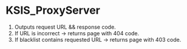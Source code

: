 # KSIS_ProxyServer
1. Outputs request URL && response code.
2. If URL is incorrect -> returns page with 404 code.
3. If blacklist contains requested URL -> returns page with 403 code.
